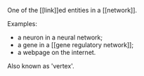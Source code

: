 One of the [[link]]ed entities in a [[network]].

Examples:
- a neuron in a neural network;
- a gene in a [[gene regulatory network]];
- a webpage on the internet.

Also known as 'vertex'.